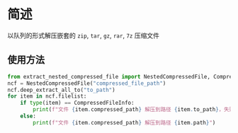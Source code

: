 # 简述

以队列的形式解压嵌套的 `zip`, `tar`, `gz`, `rar`, `7z` 压缩文件

## 使用方法

```py
from extract_nested_compressed_file import NestedCompressedFile, CompressedFileInfo
ncf = NestedCompressedFile("compressed_file_path")
ncf.deep_extract_all_to("to_path")
for item in ncf.filelist:
    if type(item) == CompressedFileInfo:
        print(f"文件 {item.compressed_path} 解压到路径 {item.to_path}，失败原因：{item.msg}")
    else:
        print(f"文件 {item.compressed_path} 解压到路径 {item.path}")
```